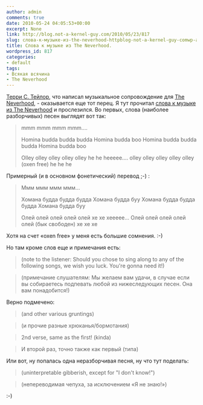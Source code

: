 ```yaml
---
author: admin
comments: true
date: 2010-05-24 04:05:53+00:00
excerpt: None
link: http://blog.not-a-kernel-guy.com/2010/05/23/817
slug: слова-к-музыке-из-the-neverhood-httpblog-not-a-kernel-guy-comwp-adminpost-phpactioneditpost817message1
title: Слова к музыке из The Neverhood.
wordpress_id: 817
categories:
- default
tags:
- Всякая всячина
- The Neverhood
---
```


[Терри С. Тейлор](http://www.danielamos.com/tst/imaginarium/), что написал музыкальное сопровождение для [The Neverhood](http://en.wikipedia.org/wiki/The_Neverhood), - оказывается еще тот перец. Я тут прочитал [слова к музыке из The Neverhood](http://doo.nomoretangerines.com/nevhood/nevlyric.htm) и прослезился.  Во первых, слова (наиболее разборчивых) песен выглядят вот так:





<blockquote>mmm mmm mmm mmm....

Homina budda budda budda
Homina budda boo
Homina budda budda budda
Homina budda boo

Olley olley olley olley olley he he heeeee....
olley olley olley olley olley (oxen free) he he he
</blockquote>



Примерный (и в основном фонетический) перевод ;-) :



<blockquote>Ммм ммм ммм ммм…

Хомана будда будда будда
Хомана будда буу
Хомана будда будда будда
Хомана будда буу

Олей олей олей олей олей хе хе хеееее…
Олей олей олей олей олей (бык свободен) хе хе хе
</blockquote>




Хотя на счет «oxen free» у меня есть большие сомнения. :-)

Но там кроме слов еще и примечания есть:



<blockquote>(note to the listener: Should you chose to sing along to any of the following songs, we wish you luck. You're gonna need it!)</blockquote>





<blockquote>(примечание слушателям: Мы желаем вам удачи, в случае если вы собираетесь подпевать любой из нижеследующих песен. Она вам понадобится!)
</blockquote>



Верно подмечено:



<blockquote>(and other various gruntings)</blockquote>





<blockquote>(и прочие разные хрюканья/бормотания)</blockquote>






<blockquote>2nd verse, same as the first! (kinda)</blockquote>





<blockquote>И второй раз, точно также как первый (типа)</blockquote>



Или вот, ну попалась одна неразборчивая песня, ну что тут поделать:



<blockquote>(uninterpretable gibberish, except for "I don't know!")</blockquote>





<blockquote>(непереводимая чепуха, за исключением «Я не знаю!»)</blockquote>




:-)
